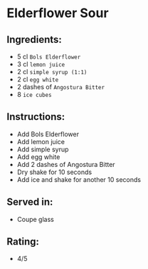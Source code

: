 # Elderflower Sour

## Ingredients:
- 5 cl `Bols Elderflower`
- 3 cl `lemon juice`
- 2 cl `simple syrup (1:1)`
- 2 cl `egg white`
- 2 dashes of `Angostura Bitter`
- 8 `ice cubes`

## Instructions:
- Add Bols Elderflower
- Add lemon juice
- Add simple syrup
- Add egg white
- Add 2 dashes of Angostura Bitter
- Dry shake for 10 seconds
- Add ice and shake for another 10 seconds

## Served in:
- Coupe glass

## Rating:
- 4/5